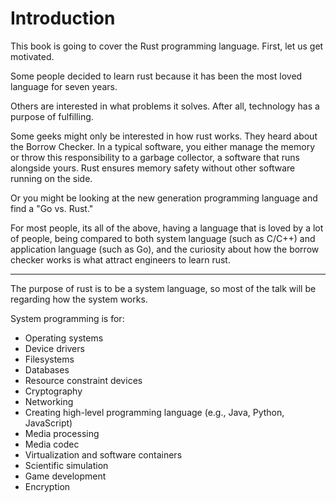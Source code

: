 # Introduction

This book is going to cover the Rust programming language. First, let us get motivated.

Some people decided to learn rust because it has been the most loved language for seven years.

Others are interested in what problems it solves. After all, technology has a purpose of fulfilling.

Some geeks might only be interested in how rust works. They heard about the Borrow Checker. In a typical software, you either manage the memory or throw this responsibility to a garbage collector, a software that runs alongside yours. Rust ensures memory safety without other software running on the side.

Or you might be looking at the new generation programming language and find a "Go vs. Rust."

For most people, its all of the above, having a language that is loved by a lot of people, being compared to both system language (such as C/C++) and application language (such as Go), and the curiosity about how the borrow checker works is what attract engineers to learn rust.

---

The purpose of rust is to be a system language, so most of the talk will be regarding how the system works.

System programming is for:

- Operating systems
- Device drivers
- Filesystems
- Databases
- Resource constraint devices
- Cryptography
- Networking
- Creating high-level programming language (e.g., Java, Python, JavaScript)
- Media processing
- Media codec
- Virtualization and software containers
- Scientific simulation
- Game development
- Encryption
